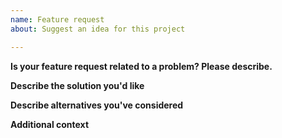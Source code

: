 ```yaml
---
name: Feature request
about: Suggest an idea for this project

---
```


**Is your feature request related to a problem? Please describe.**
<!-- A clear and concise description of what the problem is; e.g. I'm always frustrated when [...] -->

**Describe the solution you'd like**
<!-- A clear and concise description of what you want to happen. -->

**Describe alternatives you've considered**
<!-- A clear and concise description of any alternative solutions or features you've considered. -->

**Additional context**
<!-- Add any other context or screenshots about the feature request here. -->
